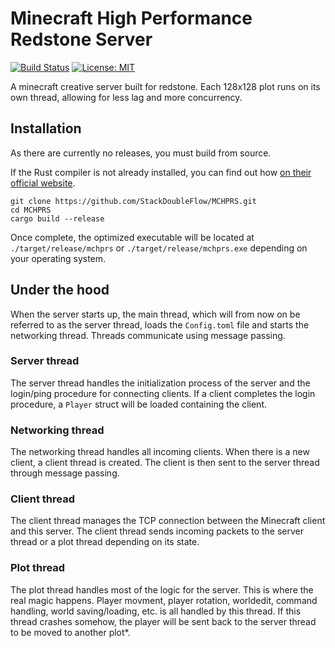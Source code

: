 # Minecraft High Performance Redstone Server

[![Build Status](https://travis-ci.com/StackDoubleFlow/MCHPRS.svg?token=w2Qd2PZXZDMXJBYfVgvu&branch=master)](https://travis-ci.com/StackDoubleFlow/MCHPRS) [![License: MIT](https://img.shields.io/badge/License-MIT-yellow.svg)](https://opensource.org/licenses/MIT)

A minecraft creative server built for redstone. Each 128x128 plot runs on its own thread, allowing for less lag and more concurrency.

## Installation

As there are currently no releases, you must build from source.

If the Rust compiler is not already installed, you can find out how [on their official website](https://www.rust-lang.org/tools/install).

```shell
git clone https://github.com/StackDoubleFlow/MCHPRS.git
cd MCHPRS
cargo build --release
```

Once complete, the optimized executable will be located at `./target/release/mchprs` or `./target/release/mchprs.exe` depending on your operating system.

## Under the hood

When the server starts up, the main thread, which will from now on be referred to as the server thread, loads the `Config.toml` file and starts the networking thread. Threads communicate using message passing.

### Server thread

The server thread handles the initialization process of the server and the login/ping procedure for connecting clients. If a client completes the login procedure, a `Player` struct will be loaded containing the client.

### Networking thread

The networking thread handles all incoming clients. When there is a new client, a client thread is created. The client is then sent to the server thread through message passing.

### Client thread

The client thread manages the TCP connection between the Minecraft client and this server. The client thread sends incoming packets to the server thread or a plot thread depending on its state.

### Plot thread

The plot thread handles most of the logic for the server. This is where the real magic happens. Player movment, player rotation, worldedit, command handling, world saving/loading, etc. is all handled by this thread. If this thread crashes somehow, the player will be sent back to the server thread to be moved to another plot*.
